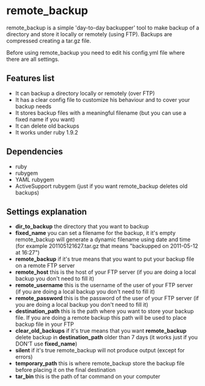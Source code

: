 remote_backup
=============

remote_backup is a simple 'day-to-day backupper' tool to make backup of a directory and store it locally or remotely (using FTP). Backups are compressed creating a tar.gz file.

Before using remote_backup you need to edit his config.yml file where there are all settings.

Features list
-------------
* It can backup a directory locally or remotely (over FTP)
* It has a clear config file to customize his behaviour and to cover your backup needs
* It stores backup files with a meaningful filename (but you can use a fixed name if you want)
* It can delete old backups
* It works under ruby 1.9.2

Dependencies
------------
* ruby
* rubygem
* YAML rubygem
* ActiveSupport rubygem (just if you want remote_backup deletes old backups)

Settings explanation
--------------------
* **dir_to_backup** the directory that you want to backup
* **fixed_name** you can set a filename for the backup, it it's empty remote_backup will generate a dynamic filename using date and time (for example 201105121627.tar.gz that means "backupped on 2011-05-12 at 16:27")
* **remote_backup** if it's true means that you want to put your backup file on a remote FTP server
* **remote_host** this is the host of your FTP server (if you are doing a local backup you don't need to fill it)
* **remote_username** this is the username of the user of your FTP server (if you are doing a local backup you don't need to fill it)
* **remote_password** this is the password of the user of your FTP server (if you are doing a local backup you don't need to fill it)
* **destination_path** this is the path where you want to store your backup file. If you are doing a remote backup this path will be used to place backup file in your FTP
* **clear_old_backups** if it's true means that you want **remote_backup** delete backup in **destination_path** older than 7 days (it works just if you DON'T use **fixed_name**)
* **silent** if it's true remote_backup will not produce output (except for errors)
* **temporary_path** this is where remote_backup store the backup file before placing it on the final destination
* **tar_bin** this is the path of tar command on your computer